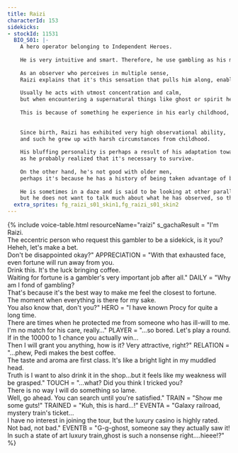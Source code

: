 ```yaml
---
title: Raizi
characterId: 153
sidekicks:
- stockId: 11531
  BIO_S01: |-
    A hero operator belonging to Independent Heroes.
    
    He is very intuitive and smart. Therefore, he use gambling as his main daily income.
    
    As an observer who perceives in multiple sense, 
    Raizi explains that it's this sensation that pulls him along, enables him to open a pass with parallel universe.
    
    Usually he acts with utmost concentration and calm, 
    but when encountering a supernatural things like ghost or spirit he will exhibit an extreme fear.
    
    This is because of something he experience in his early childhood, it had cast a deep shadow in him since.
    
    
    Since birth, Raizi has exhibited very high observational ability, 
    and such he grew up with harsh circumstances from childhood.
    
    His bluffing personality is perhaps a result of his adaptation towards this circumstances, 
    as he probably realized that it's necessary to survive.
    
    On the other hand, he's not good with older men, 
    perhaps it's because he has a history of being taken advantage of by a man who discovered his talents in gambling.
    
    He is sometimes in a daze and is said to be looking at other parallel universes, 
    but he does not want to talk much about what he has observed, so the truth is not known for certain.
  extra_sprites: fg_raizi_s01_skin1,fg_raizi_s01_skin2
---
```


{% include voice-table.html resourceName="raizi"
s_gachaResult = "I'm Raizi.<br>The eccentric person who request this gambler to be a sidekick, is it you?<br>Heheh, let's make a bet.<br>Don't be disappointed okay?"
APPRECIATION = "With that exhausted face, even fortune will run away from you.<br>Drink this. It's the luck bringing coffee.<br>Waiting for fortune is a gambler's very important job after all."
DAILY = "Why am I fond of gambling?<br>That's because it's the best way to make me feel the closest to fortune.<br>The moment when everything is there for my sake.<br>You also know that, don't you?"
HERO = "I have known Procy for quite a long time.<br>There are times when he protected me from someone who has ill-will to me.<br>I'm no match for his care, really…"
PLAYER = "…so bored. Let's play a round.<br>If in the 10000 to 1 chance you actually win…<br>Then I will grant you anything, how is it? Very attractive, right?"
RELATION = "…phew, Pedi makes the best coffee.<br>The taste and aroma are first class. It's like a bright light in my muddled head.<br>Truth is I want to also drink it in the shop…but it feels like my weakness will be grasped."
TOUCH = "…what? Did you think I tricked you?<br>There is no way I will do something so lame.<br>Well, go ahead. You can search until you're satisfied."
TRAIN = "Show me some guts!"
TRAINED = "Kuh, this is hard…!"
EVENTA = "Galaxy railroad, mystery train's ticket…<br>I have no interest in joining the tour, but the luxury casino is highly rated.<br>Not bad, not bad."
EVENTB = "G-g-ghost, someone say they actually saw it!<br>In such a state of art luxury train,ghost is such a nonsense right….hieee!?"
%}
